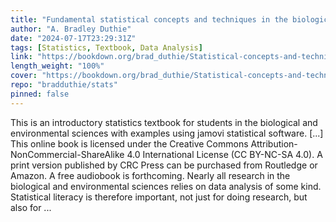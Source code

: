 ```yaml
---
title: "Fundamental statistical concepts and techniques in the biological and environmental sciences: With jamovi"
author: "A. Bradley Duthie"
date: "2024-07-17T23:29:31Z"
tags: [Statistics, Textbook, Data Analysis]
link: "https://bookdown.org/brad_duthie/Statistical-concepts-and-techniques-with-jamovi-1720789903589/"
length_weight: "100%"
cover: "https://bookdown.org/brad_duthie/Statistical-concepts-and-techniques-with-jamovi-1720789903589/img/cover.png"
repo: "bradduthie/stats"
pinned: false
---
```


This is an introductory statistics textbook for students in the biological and environmental sciences with examples using jamovi statistical software. [...] This online book is licensed under the Creative Commons Attribution-NonCommercial-ShareAlike 4.0 International License (CC BY-NC-SA 4.0). A print version published by CRC Press can be purchased from Routledge or Amazon. A free audiobook is forthcoming. Nearly all research in the biological and environmental sciences relies on data analysis of some kind.
Statistical literacy is therefore important, not just for doing research, but also for ...
